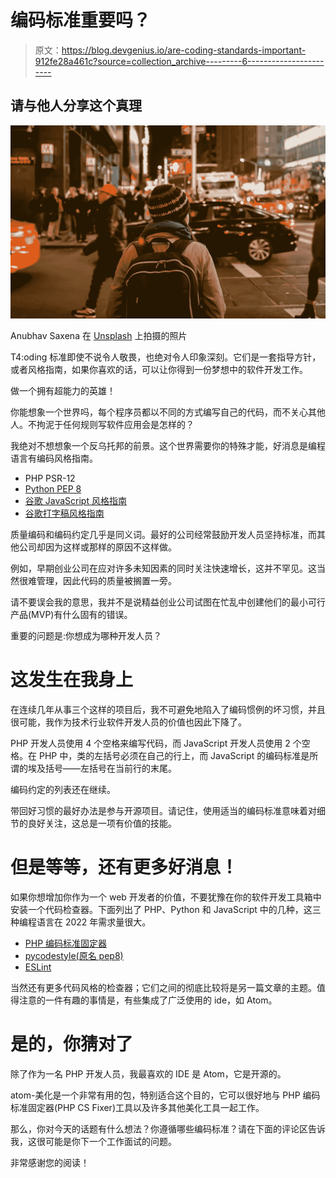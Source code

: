 # 编码标准重要吗？

> 原文：<https://blog.devgenius.io/are-coding-standards-important-912fe28a461c?source=collection_archive---------6----------------------->

## 请与他人分享这个真理

![](img/88b97682b60d157273198868f3231d0f.png)

Anubhav Saxena 在 [Unsplash](https://unsplash.com/s/photos/people?utm_source=unsplash&utm_medium=referral&utm_content=creditCopyText) 上拍摄的照片

T4:oding 标准即使不说令人敬畏，也绝对令人印象深刻。它们是一套指导方针，或者风格指南，如果你喜欢的话，可以让你得到一份梦想中的软件开发工作。

做一个拥有超能力的英雄！

你能想象一个世界吗，每个程序员都以不同的方式编写自己的代码，而不关心其他人。不拘泥于任何规则写软件应用会是怎样的？

我绝对不想想象一个反乌托邦的前景。这个世界需要你的特殊才能，好消息是编程语言有编码风格指南。

*   PHP PSR-12
*   [Python PEP 8](https://peps.python.org/pep-0008/)
*   [谷歌 JavaScript 风格指南](https://google.github.io/styleguide/jsguide.html)
*   [谷歌打字稿风格指南](https://google.github.io/styleguide/tsguide.html)

质量编码和编码约定几乎是同义词。最好的公司经常鼓励开发人员坚持标准，而其他公司却因为这样或那样的原因不这样做。

例如，早期创业公司在应对许多未知因素的同时关注快速增长，这并不罕见。这当然很难管理，因此代码的质量被搁置一旁。

请不要误会我的意思，我并不是说精益创业公司试图在忙乱中创建他们的最小可行产品(MVP)有什么固有的错误。

重要的问题是:你想成为哪种开发人员？

# 这发生在我身上

在连续几年从事三个这样的项目后，我不可避免地陷入了编码惯例的坏习惯，并且很可能，我作为技术行业软件开发人员的价值也因此下降了。

PHP 开发人员使用 4 个空格来编写代码，而 JavaScript 开发人员使用 2 个空格。在 PHP 中，类的左括号必须在自己的行上，而 JavaScript 的编码标准是所谓的埃及括号——左括号在当前行的末尾。

编码约定的列表还在继续。

带回好习惯的最好办法是参与开源项目。请记住，使用适当的编码标准意味着对细节的良好关注，这总是一项有价值的技能。

# 但是等等，还有更多好消息！

如果你想增加你作为一个 web 开发者的价值，不要犹豫在你的软件开发工具箱中安装一个代码检查器。下面列出了 PHP、Python 和 JavaScript 中的几种，这三种编程语言在 2022 年需求量很大。

*   [PHP 编码标准固定器](https://cs.symfony.com/)
*   [pycodestyle(原名 pep8)](https://pypi.org/project/pycodestyle/)
*   [ESLint](https://eslint.org/)

当然还有更多代码风格的检查器；它们之间的彻底比较将是另一篇文章的主题。值得注意的一件有趣的事情是，有些集成了广泛使用的 ide，如 Atom。

# 是的，你猜对了

除了作为一名 PHP 开发人员，我最喜欢的 IDE 是 Atom，它是开源的。

atom-美化是一个非常有用的包，特别适合这个目的，它可以很好地与 PHP 编码标准固定器(PHP CS Fixer)工具以及许多其他美化工具一起工作。

那么，你对今天的话题有什么想法？你遵循哪些编码标准？请在下面的评论区告诉我，这很可能是你下一个工作面试的问题。

非常感谢您的阅读！